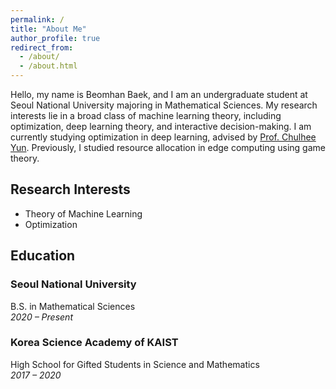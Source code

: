 ```yaml
---
permalink: /
title: "About Me"
author_profile: true
redirect_from: 
  - /about/
  - /about.html
---
```


Hello, my name is Beomhan Baek, and I am an undergraduate student at Seoul National University majoring in Mathematical Sciences. My research interests lie in a broad class of machine learning theory, including optimization, deep learning theory, and interactive decision-making. I am currently studying optimization in deep learning, advised by [Prof. Chulhee Yun](https://chulheeyun.github.io). Previously, I studied resource allocation in edge computing using game theory.

## Research Interests
- Theory of Machine Learning
- Optimization

## Education
### Seoul National University  
B.S. in Mathematical Sciences  
_2020 – Present_  

### Korea Science Academy of KAIST  
High School for Gifted Students in Science and Mathematics  
_2017 – 2020_
